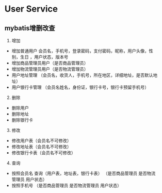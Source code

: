 # User Service
## mybatis增删改查
1. 增加
+ 增加普通用户
会员名，手机号，登录密码，支付密码，昵称，用户头像，性别，生日
，用户状态，版本号
+ 增加商品管理员用户（是否商品管理员）
+ 增加物流管理员用户（是否物流管理员）
+ 用户地址管理
（会员名，收货人，手机号，所在地区，详细地址，是否默认地址）
+ 用户银行卡管理
（会员名姓名，身份证，银行卡号，银行卡预留手机号）
2. 删除
+ 删除用户
+ 删除地址
+ 删除银行卡
3. 修改
+ 修改用户表（会员名不可修改）
+ 修改地址表（会员名不可修改）
+ 修改银行卡表（会员名不可修改）
4. 查询
+ 按照会员名 查询（用户表，地址表，银行卡表）
（是否商品管理员 是否物流管理员 用户状态）
+ 按照手机号
（是否商品管理员 是否物流管理员 用户状态）